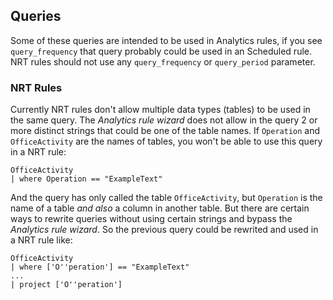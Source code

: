 ## Queries

Some of these queries are intended to be used in Analytics rules, if you see ```query_frequency``` that query probably could be used in an Scheduled rule. NRT rules should not use any ```query_frequency``` or ```query_period``` parameter.

### NRT Rules

Currently NRT rules don't allow multiple data types (tables) to be used in the same query. The *Analytics rule wizard* does not allow in the query 2 or more distinct strings that could be one of the table names. If ```Operation``` and ```OfficeActivity``` are the names of tables, you won't be able to use this query in a NRT rule:
```
OfficeActivity
| where Operation == "ExampleText"

```

And the query has only called the table ```OfficeActivity```, but ```Operation``` is the name of a table *and also* a column in another table. But there are certain ways to rewrite queries without using certain strings and bypass the *Analytics rule wizard*. So the previous query could be rewrited and used in a NRT rule like:
```
OfficeActivity
| where ['O''peration'] == "ExampleText"
...
| project ['O''peration']
```
